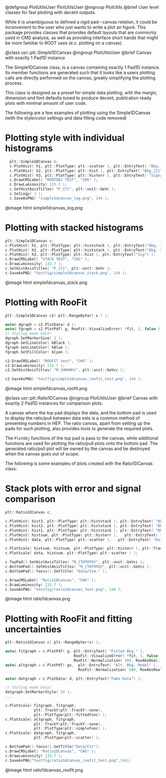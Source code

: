 @defgroup PlotUtilsUser PlotUtilsUser
@ingroup  PlotUtils
@brief    User level classes for fast plotting with decent outputs.

While it is unambiguous to defined a rigid pad--canvas relation, it could be
inconvenient to the user who just wants to write a plot an figure.
This package provides classes that provides default layouts that are commonly
used in CMS analysis, as well as providing interface short hands that might be
more familiar to ROOT uses (e.x. plotting on a canvas).

@class usr::plt::Simple1DCanvas
@ingroup PlotUtilsUser
@brief Canvas with exactly 1 Pad1D instance

The Simple1DCanvas class, is a canvas containing exactly 1 Pad1D instance. Its
member functions are generated such that it looks like a users plotting calls
are directly performed on the canvas, greatly simplifying the plotting process.

This class is designed as a preset for simple data plotting, with the margin,
dimension and font defaults tuned to produce decent, publication ready plots
with minimal amount of user code.

The following are a few examples of plotting using the Simple1DCanvas (with
the style/color settings and data filling code removed)

# Plotting style with individual histograms

```cpp
  plt::Simple1DCanvas c;
  c.PlotHist( h1, plt::PlotType( plt::scatter ), plt::EntryText( "Bkg. 1" ) );
  c.PlotHist( h2, plt::PlotType( plt::hist ), plt::EntryText( "Bkg_{2}" ) );
  c.PlotHist( h3, plt::PlotType( plt::histerr ), plt::EntryText( "Signal" ) );
  c.DrawCMSLabel( "ROOTOBJ TEST", "CWS" );
  c.DrawLuminosity( 133.7 );
  c.SetHistAxisTitles( "P_{t}", plt::unit::GeVc );
  c.SetLogy( 1 );
  c.SaveAsPNG( "simple1dcanvas_log.png", 144 );
```

@image html simple1dcanvas_log.png

# Plotting with stacked histograms

```cpp
plt::Simple1DCanvas c;
c.PlotHist( h1, plt::PlotType( plt::histstack ), plt::EntryText("Bkg. 1") );
c.PlotHist( h2, plt::PlotType( plt::histstack ), plt::EntryText("Bkg. 2") );
c.PlotHist( h3, plt::PlotType( plt::hist ), plt::EntryText("Sig") );
c.DrawCMSLabel( "STACK TEST", "CWS" );
c.DrawLuminosity( 133.7 );
c.SetHistAxisTitles( "P_{t}", plt::unit::GeVc );
c.SaveAsPNG( "testfig/simple1dcanvas_stack.png", 144 );
```

@image html simple1dcanvas_stack.png

# Plotting with RooFit

```cpp
plt::Simple1DCanvas c2( plt::RangeByVar( x ) );

auto& dgraph = c2.PlotData( d );
auto& fgraph = c2.PlotPdf( g, RooFit::VisualizeError( *fit, 1, false ) );
// Styling made EASY!
dgraph.SetMarkerSize( 2 );
dgraph.SetLineColor( kBlack );
fgraph.SetLineColor( kBlue );
fgraph.SetFillColor( kCyan );

c2.DrawCMSLabel( "ROOFIT test", "CWS" );
c2.DrawLuminosity( 133.7 );
c2.SetHistAxisTitles( "M_{HHHHH}", plt::unit::GeVcc );

c2.SaveAsPNG( "testfig/simple1dcanvas_roofit_test.png", 144 );
```

@image html simple1dcanvas_roofit.png


@class   usr::plt::Ratio1DCanvas
@ingroup PlotUtilsUser
@brief   Canvas with exactly 2 Pad1D instances for comparison plots.

A canvas where the top pad displays the data, and the bottom pad is used to
display the ratio/pull between data sets is a common method of presenting
numbers in HEP. The ratio canvas, apart from setting up the pads for such
plotting, also provides tools to generate the required plots.

The `PlotObj` functions of the top pad is pass to the canvas, while additional
functions are used for plotting the ratio/pull plots onto the bottom pad. The
generated ratio/pull plot will be owned by the canvas and be destroyed when the
canvas goes out of scope.

The following is some examples of plots created with the Ratio1DCanvas class:

# Stack plots with error and signal comparison

```cpp
plt::Ratio1DCanvas c;

c.PlotHist( hist3, plt::PlotType( plt::histstack ), plt::EntryText( "Bkg_{1}: VV" ) );
c.PlotHist( hist2, plt::PlotType( plt::histstack ), plt::EntryText( "Bkg_{2}: HH" ) );
c.PlotHist( hist1, plt::PlotType( plt::histstack ), plt::EntryText( "Bkg_{3}: TT" ) );
c.PlotHist( histsum, plt::PlotType( plt::histerr ),   plt::EntryText( "Bkg_{1} Unc." ) );
c.PlotHist( data, plt::PlotType( plt::scatter ),   plt::EntryText( "Data" ) );

c.PlotScale( histsum, histsum, plt::PlotType( plt::histerr ), plt::TrackY( plt::TrackY::none ) );
c.PlotScale( data, histsum, plt::PlotType( plt::scatter ) );

c.TopPad().SetHistAxisTitles( "M_{THTHTH}", plt::unit::GeVcc );
c.BottomPad().SetHistAxisTitles( "M_{THTHTH}", plt::unit::GeVcc );
c.BottomPad().Yaxis().SetTitle( "Data/Sim." );

c.DrawCMSLabel( "Ratio1DCanvas", "CWS" );
c.DrawLuminosity( 133.7 );
c.SaveAsPNG( "testfig/ratio1dcanvas_test.png", 144 );
```

@image html ratio1dcanvas.png

# Plotting with RooFit and fitting uncertainties

```cpp
plt::Ratio1DCanvas c( plt::RangeByVar(x) );

auto& fitgraph = c.PlotPdf( g, plt::EntryText( "Fitted Bkg." ),
                               RooFit::VisualizeError( *fit, 1, false ),
                               RooFit::Normalization( 500, RooAbsReal::NumEvent ) );
auto& altgraph = c.PlotPdf( gx,  plt::EntryText( "Alt. Bkg. Model" ),
                                 RooFit::Normalization( 500, RooAbsReal::NumEvent ) );

auto& datgraph = c.PlotData( d, plt::EntryText("Fake Data") );

// Styling made Easy!
datgraph.SetMarkerStyle( 20 );
...

c.PlotScale( fitgraph, fitgraph,
             plt::TrackY(plt::TrackY::none),
             plt::PlotType(plt::fittedfunc) );
c.PlotScale( altgraph, fitgraph,
             plt::TrackY(plt::TrackY::none),
             plt::PlotType(plt::simplefunc) );
c.PlotScale( datgraph, fitgraph,
             plt::PlotType(plt::scatter) );

c.BottomPad().Yaxis().SetTitle("Data/Fit");
c.DrawCMSLabel( "Ratio1DCanvas", "CWS" );
c.DrawLuminosity( 133.7 );
c.SaveAsPNG("testfig/ratio1dcanvas_roofit_test.png",144);
```

@image html ratio1dcanvas_roofit.png

